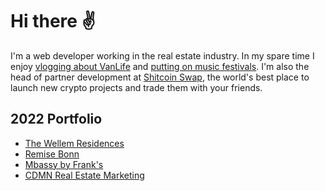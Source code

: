 # Hi there ✌️

I'm a web developer working in the real estate industry. In my spare time I enjoy [vlogging about VanLife](https://youtube.com/@stefanbuhrmester) and [putting on music festivals](https://twitch.tv/opendjbooth). I'm also the head of partner development at [Shitcoin Swap](https://www.shitcoinswap.com), the world's best place to launch new crypto projects and trade them with your friends.

## 2022 Portfolio

- [The Wellem Residences](https://www.thewellemresidences.com)
- [Remise Bonn](https://www.remise-bonn.de)
- [Mbassy by Frank's](https://www.mbassybyfranks.com)
- [CDMN Real Estate Marketing](https://cdmn.netlify.app)
